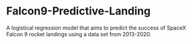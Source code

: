 # Falcon9-Predictive-Landing
A logistical regression model that aims to predict the success of SpaceX Falcon 9 rocket landings using a data set from 2013-2020.
